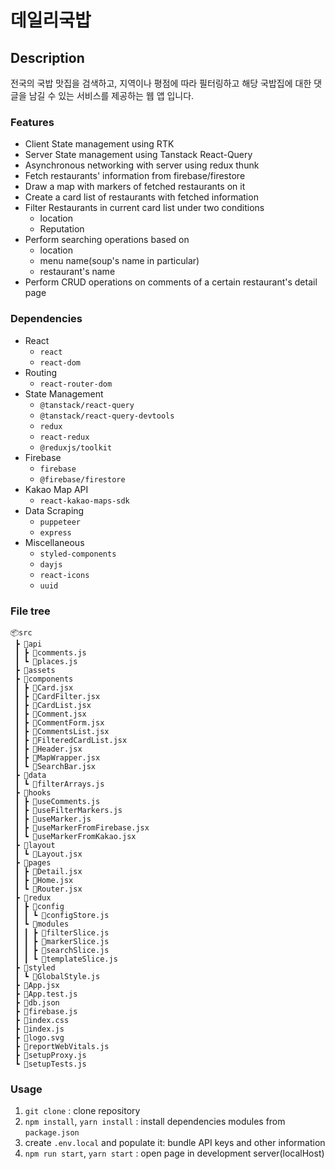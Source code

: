 # 데일리국밥

## Description

전국의 국밥 맛집을 검색하고, 지역이나 평점에 따라 필터링하고 해당 국밥집에 대한 댓글을 남길 수 있는 서비스를 제공하는 웹 앱 입니다.

### Features

- Client State management using RTK
- Server State management using Tanstack React-Query
- Asynchronous networking with server using redux thunk
- Fetch restaurants' information from firebase/firestore
- Draw a map with markers of fetched restaurants on it
- Create a card list of restaurants with fetched information
- Filter Restaurants in current card list under two conditions
  - location
  - Reputation
- Perform searching operations based on
  - location
  - menu name(soup's name in particular)
  - restaurant's name
- Perform CRUD operations on comments of a certain restaurant's detail page

### Dependencies

- React
  - `react`
  - `react-dom`
- Routing
  - `react-router-dom`
- State Management
  - `@tanstack/react-query`
  - `@tanstack/react-query-devtools`
  - `redux`
  - `react-redux`
  - `@reduxjs/toolkit`
- Firebase
  - `firebase`
  - `@firebase/firestore`
- Kakao Map API
  - `react-kakao-maps-sdk`
- Data Scraping
  - `puppeteer`
  - `express`
- Miscellaneous
  - `styled-components`
  - `dayjs`
  - `react-icons`
  - `uuid`

### File tree

```
📦src
 ┣ 📂api
 ┃ ┣ 📜comments.js
 ┃ ┗ 📜places.js
 ┣ 📂assets
 ┣ 📂components
 ┃ ┣ 📜Card.jsx
 ┃ ┣ 📜CardFilter.jsx
 ┃ ┣ 📜CardList.jsx
 ┃ ┣ 📜Comment.jsx
 ┃ ┣ 📜CommentForm.jsx
 ┃ ┣ 📜CommentsList.jsx
 ┃ ┣ 📜FilteredCardList.jsx
 ┃ ┣ 📜Header.jsx
 ┃ ┣ 📜MapWrapper.jsx
 ┃ ┗ 📜SearchBar.jsx
 ┣ 📂data
 ┃ ┗ 📜filterArrays.js
 ┣ 📂hooks
 ┃ ┣ 📜useComments.js
 ┃ ┣ 📜useFilterMarkers.js
 ┃ ┣ 📜useMarker.js
 ┃ ┣ 📜useMarkerFromFirebase.jsx
 ┃ ┗ 📜useMarkerFromKakao.jsx
 ┣ 📂layout
 ┃ ┗ 📜Layout.jsx
 ┣ 📂pages
 ┃ ┣ 📜Detail.jsx
 ┃ ┣ 📜Home.jsx
 ┃ ┗ 📜Router.jsx
 ┣ 📂redux
 ┃ ┣ 📂config
 ┃ ┃ ┗ 📜configStore.js
 ┃ ┗ 📂modules
 ┃ ┃ ┣ 📜filterSlice.js
 ┃ ┃ ┣ 📜markerSlice.js
 ┃ ┃ ┣ 📜searchSlice.js
 ┃ ┃ ┗ 📜templateSlice.js
 ┣ 📂styled
 ┃ ┗ 📜GlobalStyle.js
 ┣ 📜App.jsx
 ┣ 📜App.test.js
 ┣ 📜db.json
 ┣ 📜firebase.js
 ┣ 📜index.css
 ┣ 📜index.js
 ┣ 📜logo.svg
 ┣ 📜reportWebVitals.js
 ┣ 📜setupProxy.js
 ┗ 📜setupTests.js
```

### Usage

1. `git clone` : clone repository
3. `npm install`, `yarn install` : install dependencies modules from `package.json`
2. create `.env.local` and populate it: bundle API keys and other information
4. `npm run start`, `yarn start` : open page in development server(localHost)
